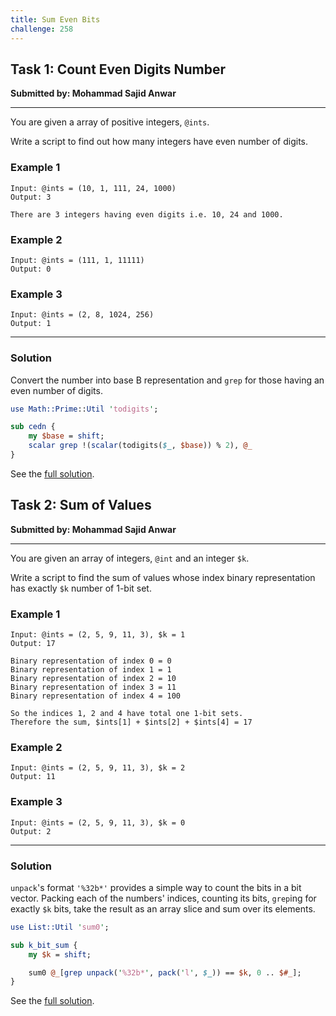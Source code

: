 ```yaml
---
title: Sum Even Bits
challenge: 258
---
```


## Task 1: Count Even Digits Number
**Submitted by: Mohammad Sajid Anwar**

---
You are given a array of positive integers, `@ints`.

Write a script to find out how many integers have even number of digits.

### Example 1
```
Input: @ints = (10, 1, 111, 24, 1000)
Output: 3

There are 3 integers having even digits i.e. 10, 24 and 1000.
```
### Example 2
```
Input: @ints = (111, 1, 11111)
Output: 0
```
### Example 3
```
Input: @ints = (2, 8, 1024, 256)
Output: 1
```
---
### Solution
Convert the number into base B representation and `grep` for those having an even number of digits.
```perl
use Math::Prime::Util 'todigits';

sub cedn {
    my $base = shift;
    scalar grep !(scalar(todigits($_, $base)) % 2), @_
}
```
See the [full solution](https://github.com/manwar/perlweeklychallenge-club/blob/master/challenge-258/jo-37/perl/ch-1.pl).

## Task 2: Sum of Values
**Submitted by: Mohammad Sajid Anwar**

---
You are given an array of integers, `@int` and an integer `$k`.

Write a script to find the sum of values whose index binary representation has exactly `$k` number of 1-bit set.

### Example 1
```
Input: @ints = (2, 5, 9, 11, 3), $k = 1
Output: 17

Binary representation of index 0 = 0
Binary representation of index 1 = 1
Binary representation of index 2 = 10
Binary representation of index 3 = 11
Binary representation of index 4 = 100

So the indices 1, 2 and 4 have total one 1-bit sets.
Therefore the sum, $ints[1] + $ints[2] + $ints[4] = 17
```
### Example 2
```
Input: @ints = (2, 5, 9, 11, 3), $k = 2
Output: 11
```
### Example 3
```
Input: @ints = (2, 5, 9, 11, 3), $k = 0
Output: 2
```
---
### Solution
`unpack`'s format `'%32b*'` provides a simple way to count the bits in a bit vector.
Packing each of the numbers' indices, counting its bits, `grep`ing for exactly `$k` bits, take the result as an array slice and sum over its elements.
```perl
use List::Util 'sum0';

sub k_bit_sum {
    my $k = shift;

    sum0 @_[grep unpack('%32b*', pack('l', $_)) == $k, 0 .. $#_];
}
```
See the [full solution](https://github.com/manwar/perlweeklychallenge-club/blob/master/challenge-258/jo-37/perl/ch-2.pl).
